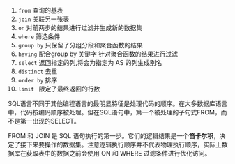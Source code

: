 1. `from`   查询的基表
2. `join`   关联另一张表
3. `on`   对前两步的结果进行过滤并生成新的数据集
4. `where`   筛选条件
5. `group by`   只保留了分组分段和聚合函数的结果
6. `having`  配合group by  关键字 针对聚合函数的结果进行过滤 
7. `select`  返回指定的列,将会为指定为 AS 的列生成别名
8. `distinct`   去重
9. `order by`  排序
10. `limit `  限定了最终返回的行数

SQL语言不同于其他编程语言的最明显特征是处理代码的顺序。在大多数据库语言中，代码按编码顺序被处理。但在SQL语句中，第一个被处理的子句式FROM，而不是第一出现的SELECT。

FROM 和 JOIN 是 SQL 语句执行的第一步。它们的逻辑结果是一个**笛卡尔积**，决定了接下来要操作的数据集。注意逻辑执行顺序并不代表物理执行顺序，实际上数据库在获取表中的数据之前会使用 ON 和 WHERE 过滤条件进行优化访问。





